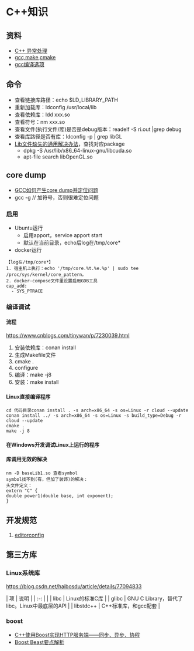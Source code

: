 # C++知识
## 资料
* [C++ 异常处理](https://www.runoob.com/cplusplus/cpp-exceptions-handling.html)
* [gcc,make,cmake](https://blog.csdn.net/libaineu2004/article/details/77119908)
* [gcc编译选项](https://www.jianshu.com/p/223d8b6aa879)

## 命令
* 查看链接库路径：echo $LD_LIBRARY_PATH
* 重新加载库：ldconfig /usr/local/lib
* 查看依赖库：ldd xxx.so
* 查看符号：nm xxx.so
* 查看文件(执行文件/库)是否是debug版本：readelf -S ri.out |grep debug
*  查看库路径是否有库：ldconfig -p | grep libGL
* [Lib文件缺失的通用解决办法](https://www.jianshu.com/p/289205fae296)，查找对应package
  * dpkg -S /usr/lib/x86_64-linux-gnu/libcuda.so
  * apt-file search libOpenGL.so

## core dump
* [GCC如何产生core dump并定位问题](https://blog.csdn.net/pbymw8iwm/article/details/7035736)
* gcc -g // 加符号，否则很难定位问题

### 启用
* Ubuntu运行
  * 启用apport，service apport start
  * 默认在当前目录，echo后log在/tmp/core*
* docker运行
```
【log在/tmp/core*】
1. 宿主机上执行：echo '/tmp/core.%t.%e.%p' | sudo tee /proc/sys/kernel/core_pattern。
2. docker-compose文件里设置启用GDB工具
cap_add:
  - SYS_PTRACE
```

### 编译调试
#### 流程
https://www.cnblogs.com/tinywan/p/7230039.html
1. 安装依赖库：conan install
1. 生成Makefile文件
  1. cmake .
  1. configure  
1. 编译：make -j8
1. 安装：make install

#### Linux直接编译程序
```
cd 代码目录conan install . -s arch=x86_64 -s os=Linux -r cloud --update
conan install ../ -s arch=x86_64 -s os=Linux -s build_type=Debug -r cloud --update
cmake .
make -j 8
```

#### 在Windows开发调试Linux上运行的程序

#### 库调用无效的解决
```
nm -D baseLib1.so 查看symbol
symbol找不到(有，但加了装饰)的解决：
头文件定义：
extern "C" {
double power1(double base, int exponent);
}
```

## 开发规范
1. [editorconfig](https://juejin.im/post/5b9cba4c6fb9a05cf67a79a4)

## 第三方库
### Linux系统库
https://blog.csdn.net/haibosdu/article/details/77094833

| 项 | 说明 |
| :-: |  |
| libc | Linux的标准C库 |
| glibc | GNU C Library，替代了libc。Linux中最底层的API |
| libstdc++ | C++标准库，和gcc配套 |

### boost
* [C++使用Boost实现HTTP服务端——同步、异步、协程](https://blog.csdn.net/luchengtao11/article/details/100928141)
* [Boost Beast要点解析](https://blog.csdn.net/guxch/article/details/106780832)
